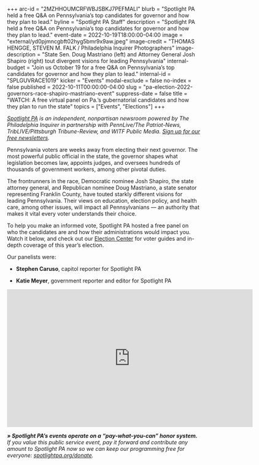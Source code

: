 +++
arc-id = "2MZHHOUMCRFWBJSBKJ7PEFMALI"
blurb = "Spotlight PA held a free Q&A on Pennsylvania’s top candidates for governor and how they plan to lead."
byline = "Spotlight PA Staff"
description = "Spotlight PA held a free Q&A on Pennsylvania’s top candidates for governor and how they plan to lead."
event-date = 2022-10-19T18:00:00-04:00
image = "external/yd0pjmncgbft02hyg5bmr9x9aw.jpeg"
image-credit = "THOMAS HENGGE, STEVEN M. FALK / Philadelphia Inquirer Photographers"
image-description = "State Sen. Doug Mastriano (left) and Attorney General Josh Shapiro (right) tout divergent visions for leading Pennsylvania"
internal-budget = "Join us October 19 for a free Q&A on Pennsylvania’s top candidates for governor and how they plan to lead."
internal-id = "SPLGUVRACE1019"
kicker = "Events"
modal-exclude = false
no-index = false
published = 2022-10-11T00:00:00-04:00
slug = "pa-election-2022-governors-race-shapiro-mastriano-event"
suppress-date = false
title = "WATCH: A free virtual panel on Pa.’s gubernatorial candidates and how they plan to run the state"
topics = ["Events", "Elections"]
+++

<a href="https://www.spotlightpa.org/"><i>Spotlight PA</i></a><i> is an independent, nonpartisan newsroom powered by The Philadelphia Inquirer in partnership with PennLive/The Patriot-News, TribLIVE/Pittsburgh Tribune-Review, and WITF Public Media. </i><a href="https://www.spotlightpa.org/newsletters"><i>Sign up for our free newsletters</i></a><i>.</i>

Pennsylvania voters are weeks away from electing their next governor. The most powerful public official in the state, the governor shapes what legislation becomes law, appoints judges, and oversees hundreds of thousands of government workers, among other pivotal duties.

The frontrunners in the race, Democratic nominee Josh Shapiro, the state attorney general, and Republican nominee Doug Mastriano, a state senator representing Franklin County, have touted starkly different visions for leading Pennsylvania. Their views on education, election policy, and health care, among other issues, will impact all Pennsylvanians — an authority that makes it vital every voter understands their choice.

To help you make an informed vote, Spotlight PA hosted a free panel on who the candidates are and how their administrations would impact you. Watch it below, and check out our <a href="https://www.spotlightpa.org/elections/" target="_blank">Election Center</a> for voter guides and in-depth coverage of this year’s election. 

Our panelists were:

- <b>Stephen Caruso</b>, capitol reporter for Spotlight PA

- <b>Katie Meyer</b>, government reporter and editor for Spotlight PA

<iframe src="https://player.vimeo.com/video/762269831?h=03f877ae11" width="640" height="360" frameborder="0" allow="autoplay; fullscreen; picture-in-picture" allowfullscreen></iframe>

<i><b>» Spotlight PA’s events operate on a “pay-what-you-can” honor system.</b></i><i> If you value this public service event, pay it forward and contribute any amount to Spotlight PA now so we can keep our programming free for everyone: </i><a href="http://spotlightpa.org/donate"><i>spotlightpa.org/donate</i></a><i>.</i>

